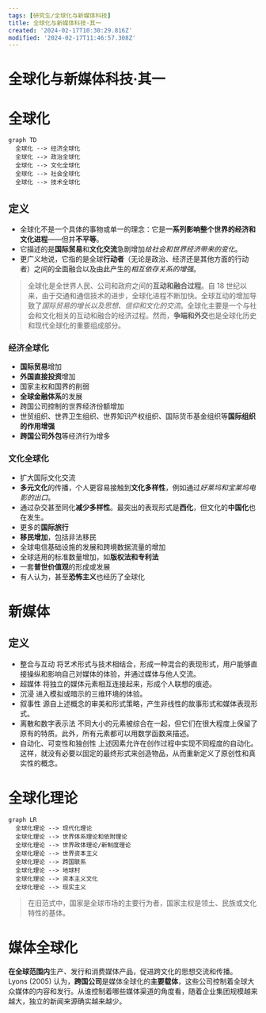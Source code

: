 ```yaml
---
tags: [研究生/全球化与新媒体科技]
title: 全球化与新媒体科技·其一
created: '2024-02-17T10:30:29.816Z'
modified: '2024-02-17T11:46:57.308Z'
---
```


# 全球化与新媒体科技·其一
# 全球化
```mermaid
graph TD
  全球化 --> 经济全球化
  全球化 --> 政治全球化
  全球化 --> 文化全球化
  全球化 --> 社会全球化
  全球化 --> 技术全球化
```
## 定义
- 全球化不是一个具体的事物或单一的理念：它是**一系列影响整个世界的经济和文化进程**——但并**不平等**。
- 它描述的是**国际贸易**和**文化交流**急剧增加*给社会和世界经济带来的变化*。
- 更广义地说，它指的是全球**行动者**（无论是政治、经济还是其他方面的行动者）之间的全面融合以及由此产生的*相互依存关系的增强*。

> 全球化是全世界人民、公司和政府之间的**互动和融合过程**。自 18 世纪以来，由于交通和通信技术的进步，全球化进程不断加快。全球互动的增加导致了*国际贸易的增长以及思想、信仰和文化的交流*。全球化主要是一个与社会和文化相关的互动和融合的经济过程。然而，**争端和外交**也是全球化历史和现代全球化的重要组成部分。

### 经济全球化
- **国际贸易**增加
- **外国直接投资**增加
- 国家主权和国界的削弱
- **全球金融体系**的发展
- 跨国公司控制的世界经济份额增加
- 世贸组织、世界卫生组织、世界知识产权组织、国际货币基金组织等**国际组织的作用增强**
- **跨国公司外包**等经济行为增多

### 文化全球化
- 扩大国际文化交流
- **多元文化**的传播，个人更容易接触到**文化多样性**，例如通过*好莱坞和宝莱坞电影的出口*。
- 通过杂交甚至同化**减少多样性**。最突出的表现形式是**西化**，但文化的**中国化**也在发生。
- 更多的**国际旅行**
- **移民增加**，包括非法移民
- 全球电信基础设施的发展和跨境数据流量的增加
- 全球适用的标准数量增加，如**版权法和专利法**
- 一套**普世价值观**的形成或发展
- 有人认为，甚至**恐怖主义**也经历了全球化

# 新媒体
## 定义
- 整合与互动
将艺术形式与技术相结合，形成一种混合的表现形式，用户能够直接操纵和影响自己对媒体的体验，并通过媒体与他人交流。
- 超媒体
将独立的媒体元素相互连接起来，形成个人联想的痕迹。
- 沉浸
进入模拟或暗示的三维环境的体验。
- 叙事性
源自上述概念的审美和形式策略，产生非线性的故事形式和媒体表现形式。
- 离散和数字表示法
不同大小的元素被综合在一起，但它们在很大程度上保留了原有的特质。此外，所有元素都可以用数学函数来描述。
- 自动化、可变性和独创性
上述因素允许在创作过程中实现不同程度的自动化。这样，就没有必要以固定的最终形式来创造物品，从而重新定义了原创性和真实性的概念。

# 全球化理论
```mermaid
graph LR
  全球化理论 --> 现代化理论
  全球化理论 --> 世界体系理论和依附理论
  全球化理论 --> 世界政体理论/新制度理论
  全球化理论 --> 世界资本主义 
  全球化理论 --> 跨国联系
  全球化理论 --> 地球村
  全球化理论 --> 资本主义文化
  全球化理论 --> 现实主义
```
> 在旧范式中，国家是全球市场的主要行为者，国家主权是领土、民族或文化特性的基体。

# 媒体全球化

**在全球范围内**生产、发行和消费媒体产品，促进跨文化的思想交流和传播。
Lyons (2005) 认为，**跨国公司**是媒体全球化的**主要载体**，这些公司控制着全球大众媒体的内容和发行。从谁控制着哪些媒体渠道的角度看，随着企业集团规模越来越大，独立的新闻来源确实越来越少。





